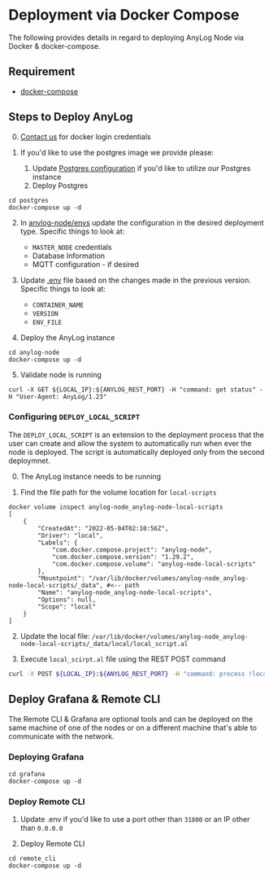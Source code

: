 # Deployment via Docker Compose 

The following provides details in regard to deploying AnyLog Node via Docker & docker-compose.

## Requirement
* [docker-compose](docker_install.sh)

## Steps to Deploy AnyLog 
0. <a href="mailto:info@anylog.co?subject=docker login credentials">Contact us</a> for docker login credentials


1. If you'd like to use the postgres image we provide please:
    1. Update [Postgres configuration](postgres/postgres.env) if you'd like to utilize our Postgres instance
    2. Deploy Postgres 
```commandline
cd postgres 
docker-compose up -d 
```

2. In [anylog-node/envs](anylog-node/envs) update the configuration in the desired deployment type. Specific things to look at: 
    * `MASTER_NODE` credentials
    * Database Information
    * MQTT configuration - if desired 
   

3. Update [.env](anylog-node/.env) file based on the changes made in the previous version. Specific things to look at: 
    * `CONTAINER_NAME`
    * `VERSION`
    * `ENV_FILE`


4. Deploy the AnyLog instance
```commandline
cd anylog-node 
docker-compose up -d
```

5. Validate node is running
```commandline
curl -X GET ${LOCAL_IP}:${ANYLOG_REST_PORT} -H "command: get status" -H "User-Agent: AnyLog/1.23" 
```


### Configuring `DEPLOY_LOCAL_SCRIPT`
The `DEPLOY_LOCAL_SCRIPT` is an extension to the deployment process that the user can create and allow the system to 
automatically run when ever the node is deployed. The script is automatically deployed only from the second deploymnet. 

0. The AnyLog instance needs to be running 


1. Find the file path for the volume location for `local-scripts`
```commandline
docker volume inspect anylog-node_anylog-node-local-scripts
[
    {
        "CreatedAt": "2022-05-04T02:10:56Z",
        "Driver": "local",
        "Labels": {
            "com.docker.compose.project": "anylog-node",
            "com.docker.compose.version": "1.29.2",
            "com.docker.compose.volume": "anylog-node-local-scripts"
        },
        "Mountpoint": "/var/lib/docker/volumes/anylog-node_anylog-node-local-scripts/_data", #<-- path 
        "Name": "anylog-node_anylog-node-local-scripts",
        "Options": null,
        "Scope": "local"
    }
]
```

2. Update the local file: `/var/lib/docker/volumes/anylog-node_anylog-node-local-scripts/_data/local/local_script.al`


3. Execute `local_scirpt.al` file using the REST POST command
```bash
curl -X POST ${LOCAL_IP}:${ANYLOG_REST_PORT} -H "command: process !local_scripts/local_script.al" -H "User-Agent: AnyLog/1.23"
```

## Deploy Grafana & Remote CLI
The Remote CLI & Grafana are optional tools and can be deployed on the same machine of one of the nodes or on a different machine
that's able to communicate with the network. 

### Deploying Grafana
```commandline
cd grafana 
docker-compose up -d 
```

### Deploy Remote CLI
1. Update .env if you'd like to use a port other than `31800` or an IP other than `0.0.0.0`

2. Deploy Remote CLI 
```commandline
cd remote_cli 
docker-compose up -d
```
